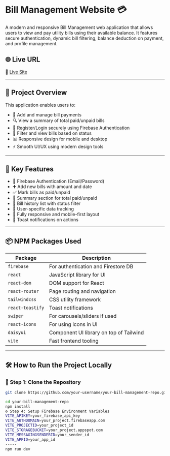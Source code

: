 
# Bill Management Website 💳

A modern and responsive Bill Management web application that allows users to view and pay utility bills using their available balance. It features secure authentication, dynamic bill filtering, balance deduction on payment, and profile management.

## 🌐 Live URL

🔗 [Live Site](https://bill-pays-98812.web.app/)

---

## 🧠 Project Overview

This application enables users to:

- 🧾 Add and manage bill payments
- 🔍 View a summary of total paid/unpaid bills
- 🔐 Register/Login securely using Firebase Authentication
- 📝 Filter and view bills based on status
- 📊 Responsive design for mobile and desktop
- ⚡ Smooth UI/UX using modern design tools

---

## 🚀 Key Features

- 🔐 Firebase Authentication (Email/Password)
- ➕ Add new bills with amount and date
- ✅ Mark bills as paid/unpaid
- 🧮 Summary section for total paid/unpaid
- 🧾 Bill history list with status filter
- 🎯 User-specific data tracking
- 📱 Fully responsive and mobile-first layout
- 📣 Toast notifications on actions

---

## 📦 NPM Packages Used

| Package           | Description                                      |
|-------------------|--------------------------------------------------|
| `firebase`        | For authentication and Firestore DB              |
| `react`           | JavaScript library for UI                        |
| `react-dom`       | DOM support for React                            |
| `react-router`    | Page routing and navigation                      |
| `tailwindcss`     | CSS utility framework                            |
| `react-toastify`  | Toast notifications                              |
| `swiper`          | For carousels/sliders if used                    |
| `react-icons`     | For using icons in UI                            |
| `daisyui`         | Component UI library on top of Tailwind          |
| `vite`            | Fast frontend tooling                            |

---

## 🛠️ How to Run the Project Locally

### 📁 Step 1: Clone the Repository

```bash
git clone https://github.com/your-username/your-bill-management-repo.git

cd your-bill-management-repo
npm install
⚙️ Step 4: Setup Firebase Environment Variables
VITE_APIKEY=your_firebase_api_key
VITE_AUTHDOMAIN=your_project.firebaseapp.com
VITE_PROJECTID=your_project_id
VITE_STORAGEBUCKET=your_project.appspot.com
VITE_MESSAGINGSENDERID=your_sender_id
VITE_APPID=your_app_id
-----
npm run dev

